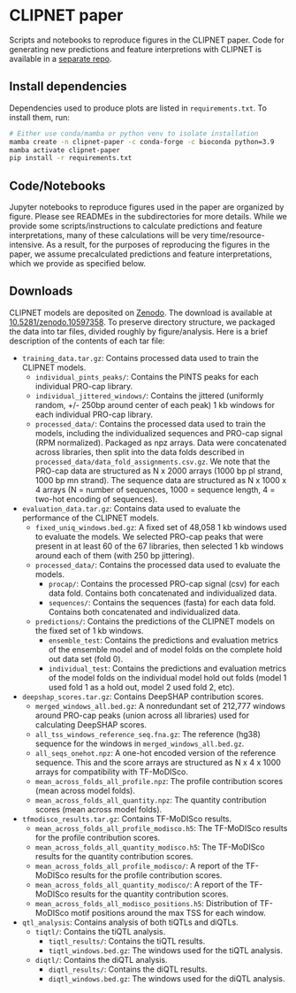# CLIPNET paper

 Scripts and notebooks to reproduce figures in the CLIPNET paper. Code for generating new predictions and feature interpretions with CLIPNET is available in a [separate repo](https://github.com/Danko-Lab/clipnet/).

## Install dependencies

Dependencies used to produce plots are listed in `requirements.txt`. To install them, run:

```bash
# Either use conda/mamba or python venv to isolate installation
mamba create -n clipnet-paper -c conda-forge -c bioconda python=3.9
mamba activate clipnet-paper
pip install -r requirements.txt
```

## Code/Notebooks

Jupyter notebooks to reproduce figures used in the paper are organized by figure. Please see READMEs in the subdirectories for more details. While we provide some scripts/instructions to calculate predictions and feature interpretations, many of these calculations will be very time/resource-intensive. As a result, for the purposes of reproducing the figures in the paper, we assume precalculated predictions and feature interpretations, which we provide as specified below.

## Downloads

CLIPNET models are deposited on [Zenodo](https://zenodo.org/doi/10.5281/zenodo.10408622).  The download is available at [10.5281/zenodo.10597358](https://zenodo.org/doi/10.5281/zenodo.10597358). To preserve directory structure, we packaged the data into tar files, divided roughly by figure/analysis. Here is a brief description of the contents of each tar file:

- `training_data.tar.gz`: Contains processed data used to train the CLIPNET models.
  - `individual_pints_peaks/`: Contains the PINTS peaks for each individual PRO-cap library.
  - `individual_jittered_windows/`: Contains the jittered (uniformly random, +/- 250bp around center of each peak) 1 kb windows for each individual PRO-cap library.
  - `processed_data/`: Contains the processed data used to train the models, including the individualized sequences and PRO-cap signal (RPM normalized). Packaged as npz arrays. Data were concatenated across libraries, then split into the data folds described in `processed_data/data_fold_assignments.csv.gz`. We note that the PRO-cap data are structured as N x 2000 arrays (1000 bp pl strand, 1000 bp mn strand). The sequence data are structured as N x 1000 x 4 arrays (N = number of sequences, 1000 = sequence length, 4 = two-hot encoding of sequences).
- `evaluation_data.tar.gz`: Contains data used to evaluate the performance of the CLIPNET models.
  - `fixed_uniq_windows.bed.gz`: A fixed set of 48,058 1 kb windows used to evaluate the models. We selected PRO-cap peaks that were present in at least 60 of the 67 libraries, then selected 1 kb windows around each of them (with 250 bp jittering).
  - `processed_data/`: Contains the processed data used to evaluate the models.
    - `procap/`: Contains the processed PRO-cap signal (csv) for each data fold. Contains both concatenated and individualized data.
    - `sequences/`: Contains the sequences (fasta) for each data fold. Contains both concatenated and individualized data.
  - `predictions/`: Contains the predictions of the CLIPNET models on the fixed set of 1 kb windows.
    - `ensemble_test`: Contains the predictions and evaluation metrics of the ensemble model and of model folds on the complete hold out data set (fold 0).
    - `individual_test`: Contains the predictions and evaluation metrics of the model folds on the individual model hold out folds (model 1 used fold 1 as a hold out, model 2 used fold 2, etc).
- `deepshap_scores.tar.gz`: Contains DeepSHAP contribution scores.
  - `merged_windows_all.bed.gz`: A nonredundant set of 212,777 windows around PRO-cap peaks (union across all libraries) used for calculating DeepSHAP scores.
  - `all_tss_windows_reference_seq.fna.gz`: The reference (hg38) sequence for the windows in `merged_windows_all.bed.gz`.
  - `all_seqs_onehot.npz`: A one-hot encoded version of the reference sequence. This and the score arrays are structured as N x 4 x 1000 arrays for compatibility with TF-MoDISco.
  - `mean_across_folds_all_profile.npz`: The profile contribution scores (mean across model folds).
  - `mean_across_folds_all_quantity.npz`: The quantity contribution scores (mean across model folds).
- `tfmodisco_results.tar.gz`: Contains TF-MoDISco results.
  - `mean_across_folds_all_profile_modisco.h5`: The TF-MoDISco results for the profile contribution scores.
  - `mean_across_folds_all_quantity_modisco.h5`: The TF-MoDISco results for the quantity contribution scores.
  - `mean_across_folds_all_profile_modisco/`: A report of the TF-MoDISco results for the profile contribution scores.
  - `mean_across_folds_all_quantity_modisco/`: A report of the TF-MoDISco results for the quantity contribution scores.
  - `mean_across_folds_all_modisco_positions.h5`: Distribution of TF-MoDISco motif positions around the max TSS for each window.
- `qtl_analysis`: Contains analysis of both tiQTLs and diQTLs.
  - `tiqtl/`: Contains the tiQTL analysis.
    - `tiqtl_results/`: Contains the tiQTL results.
    - `tiqtl_windows.bed.gz`: The windows used for the tiQTL analysis.
  - `diqtl/`: Contains the diQTL analysis.
    - `diqtl_results/`: Contains the diQTL results.
    - `diqtl_windows.bed.gz`: The windows used for the diQTL analysis.